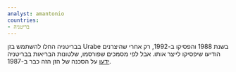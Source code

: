 ```yaml
---
analyst: amantonio
countries:
- בריטניה
---
```


בבריטניה החלו להשתמש בזן Urabe בשנת 1988 והפסיקו ב-1992, רק אחרי שהיצרנים הודיעו שיפסיקו לייצר אותו. אבל לפי מסמכים שפורסמו, שלטונות הבריאות בבריטניה [ידעו](http://www.telegraph.co.uk/news/uknews/1544592/Vaccine-officials-knew-about-MMR-risks.html) על הסכנה של הזן הזה כבר ב-1987.
